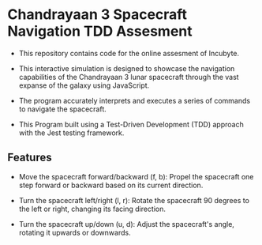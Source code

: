 # Chandrayaan 3 Spacecraft Navigation TDD Assesment




-  This repository contains code for the online assesment of Incubyte.

- This interactive simulation is designed to showcase the navigation capabilities of the Chandrayaan 3 lunar spacecraft through the   vast expanse of the galaxy using JavaScript. 
- The program accurately interprets and executes a series of commands to navigate the spacecraft.
- This Program built using a Test-Driven Development (TDD) approach with the Jest testing framework.

## Features

 - Move the spacecraft forward/backward (f, b): Propel the spacecraft one step forward or backward based on its current direction.

- Turn the spacecraft left/right (l, r): Rotate the spacecraft 90 degrees to the left or right, changing its facing direction.
- Turn the spacecraft up/down (u, d): Adjust the spacecraft's angle, rotating it upwards or downwards.